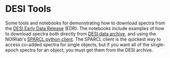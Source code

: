 # DESI Tools

Some tools and notebooks for demonstrating how to download spectra from the [DESI Early Data Release](https://data.desi.lbl.gov/doc/releases/edr/) (EDR). The notebooks include examples of how to download spectra both directly from [DESI data archive](https://data.desi.lbl.gov/doc/access/), and using the NOIRlab's [SPARCL python client](https://astrosparcl.datalab.noirlab.edu/). 
The SPARCL client is the quickest way to access co-added spectra for single objects, but if you want all of the single-epoch spectra for an object, you must get them from the DESI archive.
